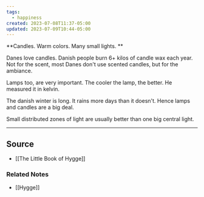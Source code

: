 ```yaml
---
tags:
  - happiness
created: 2023-07-08T11:37-05:00
updated: 2023-07-09T10:44-05:00
---
```

**Candles. Warm colors. Many small lights. **

Danes love candles. Danish people burn 6+ kilos of candle wax each year. Not for the scent, most Danes don't use scented candles, but for the ambiance. 

Lamps too, are very important. The cooler the lamp, the better. He measured it in kelvin. 

The danish winter is long. It rains more days than it doesn't. Hence lamps and candles are a big deal.

Small distributed zones of light are usually better than one big central light. 

---

## Source
- [[The Little Book of Hygge]]

### Related Notes
- [[Hygge]]